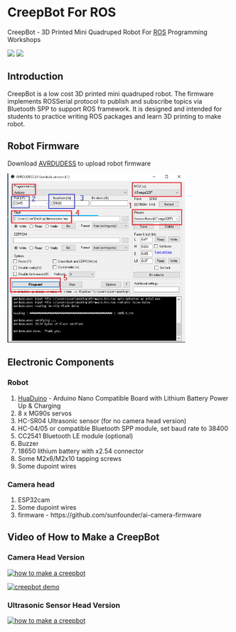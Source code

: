 # CreepBot For ROS
CreepBot - 3D Printed Mini Quadruped Robot For [ROS](https://ros.org/) Programming Workshops

<img src="wiki/creepbot2.png" width="400">
<img src="wiki/creepbot1.png" width="400">

## Introduction

CreepBot is a low cost 3D printed mini quadruped robot. The firmware implements ROSSerial protocol to publish and subscribe topics 
via Bluetooth SPP to support ROS framework. It is designed and intended for students to practice writing ROS packages and learn 3D printing to make robot.

## Robot Firmware

Download [AVRDUDESS](https://blog.zakkemble.net/avrdudess-a-gui-for-avrdude/) to upload robot firmware

<img src="wiki/AVRDUDESS-2.4.png" width="400">

## Electronic Components
### Robot
<ol>
  <li><a href="https://youtu.be/woJ8mIrGqf4?si=4_YU_JZL80stXMVt" target=_blank>HuaDuino</a> - Arduino Nano Compatible Board with Lithium Battery Power Up & Charging</li>
  <li>8 x MG90s servos</li>
  <li>HC-SR04 Ultrasonic sensor (for no camera head version)</li>
  <li>HC-04/05 or compatible Bluetooth SPP module, set baud rate to 38400
  <li>CC2541 Bluetooth LE module (optional)</li>
  <li>Buzzer</li>
  <li>18650 lithium battery with x2.54 connector</li>
  <li>Some M2x6/M2x10 tapping screws</li>
  <li>Some dupoint wires</li>
</ol>

### Camera head
  <ol>
    <li>ESP32cam</li>
    <li>Some dupoint wires</li>
    <li>firmware - https://github.com/sunfounder/ai-camera-firmware</li>
  </ol>

## Video of How to Make a CreepBot
### Camera Head Version
[![how to make a creepbot](https://img.youtube.com/vi/wkgwL2prcCM/0.jpg)](https://www.youtube.com/watch?v=wkgwL2prcCM)

[![creepbot demo](https://img.youtube.com/vi/PgKKCWNNcuk/0.jpg)](https://www.youtube.com/watch?v=PgKKCWNNcuk)

### Ultrasonic Sensor Head Version
[![how to make a creepbot](https://img.youtube.com/vi/LDjwKNZhbA8/0.jpg)](https://www.youtube.com/watch?v=LDjwKNZhbA8)

